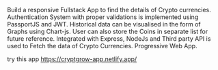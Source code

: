 Build a responsive Fullstack App to find the details of Crypto currencies. Authentication System with
proper validations is implemented using PassportJS and JWT. Historical data can be visualised in the form
of Graphs using Chart-js. User can also store the Coins in separate list for future reference. Integrated
with Express, NodeJs and Third party API is used to Fetch the data of Crypto Currencies. Progressive
Web App.


try this app https://cryptgrow-app.netlify.app/
